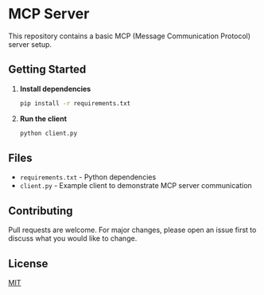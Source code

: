 # MCP Server

This repository contains a basic MCP (Message Communication Protocol) server setup.

## Getting Started

1. **Install dependencies**

   ```bash
   pip install -r requirements.txt
   ```

2. **Run the client**

   ```bash
   python client.py
   ```

## Files

- `requirements.txt` - Python dependencies
- `client.py` - Example client to demonstrate MCP server communication

## Contributing

Pull requests are welcome. For major changes, please open an issue first to discuss what you would like to change.

## License

[MIT](LICENSE)